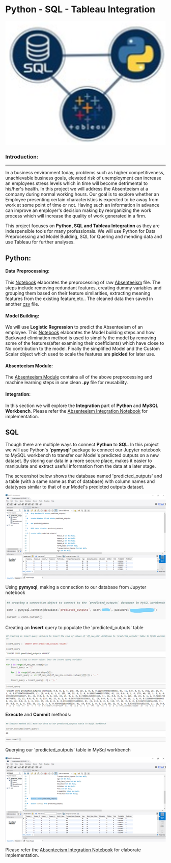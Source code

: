 # <b>Python - SQL - Tableau Integration </b>

<img src="https://github.com/J-R-1/J-R-1/blob/main/Python-SQL-Tableau%20Integration/Integration_logo.png" />

### <b> Introduction: </b>  
--------------------------
  
In a business environment today, problems such as higher competitiveness, unachievable business goals, elevated risk of unemployment can increase an employees stress levels which in time will become detrimental to his/her's health. In this project we will address the Absenteeism at a company during normal working hours. Our goal is to explore whether an Employee presenting certain characteristics is expected to be away from work at some point of time or not. Having such an information in advance can improve an employer's decision making by reorganizing the work process which will increase the quality of work generated in a firm. 

This project focuses on <b>Python, SQL and Tableau Integration</b> as they are indespensible tools for many professionals. We will use Python for Data Preprocessing and Model Building, SQL for Quering and mending data and use Tableau for further analyses.

## <b>Python: </b>

#### <b>Data Preprocessing:</b> 
This <a href="https://github.com/J-R-1/J-R-1/blob/main/Python-SQL-Tableau%20Integration/Absenteeism_Preprocessing.ipynb">Notebook</a> elaborates the preprocessing of raw <a href="https://github.com/J-R-1/J-R-1/blob/main/Python-SQL-Tableau%20Integration/Absenteeism-data.csv">Absenteeism</a> file. The steps include removing redundant features, creating dummy variables and grouping them based on their feature similarities, extracting meaning features from the existing feature,etc.. The cleaned data then saved in another <a href="https://github.com/J-R-1/J-R-1/blob/main/Python-SQL-Tableau%20Integration/Absenteeism_preprocessed_sql.csv">csv</a> file.

#### <b>Model Building:</b>
We will use <b>Logistic Regression</b> to predict the Absenteeism of an employee. This <a href="https://github.com/J-R-1/J-R-1/blob/main/Python-SQL-Tableau%20Integration/Absenteeism_ML.ipynb">Notebook</a> elaborates the Model building steps and how Backward elimination method is used to simplify the model by removing some of the features(after examining their coefficiants) which have close to No contribution to the model. Finally the simplified Model and the Custom Scalar object which used to scale the features are <b>pickled</b> for later use.

#### <b>Absenteeism Module:</b>
The <a href="https://github.com/J-R-1/J-R-1/blob/main/Python-SQL-Tableau%20Integration/Absenteeism_Module.py">Absenteeism Module</a> contains all of the above  preprocessing and machine learning steps in one clean <b>.py</b> file for reusability.

#### <b>Integration:</b>
In this section we will explore the <b>Integration</b> part of <b>Python</b> and <b>MySQL Workbench</b>. Please refer the <a href="https://github.com/J-R-1/J-R-1/blob/main/Python-SQL-Tableau%20Integration/Absenteeism_%20Integration.ipynb">Absenteeism Integration Notebook</a> for implementation.

## <b>SQL</b>

Though there are multiple ways to connect <b>Python</b> to <b>SQL</b>. In this project we will use Python's <b>'pymysql'</b> package to connect our Jupyter notebook to MySQL workbench to transfer our Model's predicted outputs on a new dataset. By storing our data in a more secure place, makes it easier to manipulate and extract useful information from the data at a later stage.

The screenshot below shows the database named 'predicted_outputs' and a table (with a same name as that of database) with column names and datatypes similar to that of our Model's predicted outputs dataset. 

<img src="https://github.com/J-R-1/J-R-1/blob/main/Python-SQL-Tableau%20Integration/MySQL_1.png" />


Using <b>pymysql</b>, making a connection to our database from Jupyter notebook

<img src="https://github.com/J-R-1/J-R-1/blob/main/Python-SQL-Tableau%20Integration/conn.jpg" />


Creating an <b>Insert</b> query to populate the 'predicted_outputs' table 

<img src="https://github.com/J-R-1/J-R-1/blob/main/Python-SQL-Tableau%20Integration/insert.png" />


<b>Execute</b> and <b>Commit</b> methods:

<img src="https://github.com/J-R-1/J-R-1/blob/main/Python-SQL-Tableau%20Integration/execute.png" />


Querying our 'predicted_outputs' table in MySql workbench

<img src="https://github.com/J-R-1/J-R-1/blob/main/Python-SQL-Tableau%20Integration/MySQL_2.png" />

Please refer the <a href="https://github.com/J-R-1/J-R-1/blob/main/Python-SQL-Tableau%20Integration/Absenteeism_%20Integration.ipynb">Absenteeism Integration Notebook</a> for elaborate implementation.



